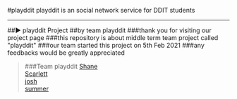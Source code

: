 #playddit
playddit is an social network service for DDIT students
<hr>
##▶️ playddit Project
##by team playddit
###thank you for visiting our project page
###this repository is about middle term team project called "playddit"
###our team started this project on 5th Feb 2021
###any feedbacks would be greatly appreciated

>###Team playddit
>[Shane](https://github.com/Shane-Park)   
>[Scarlett](https://github.com/Scarl-ett)   
>[josh](https://github.com/JeonghoonWon)   
>[summer](https://github.com/5UMMER)   
